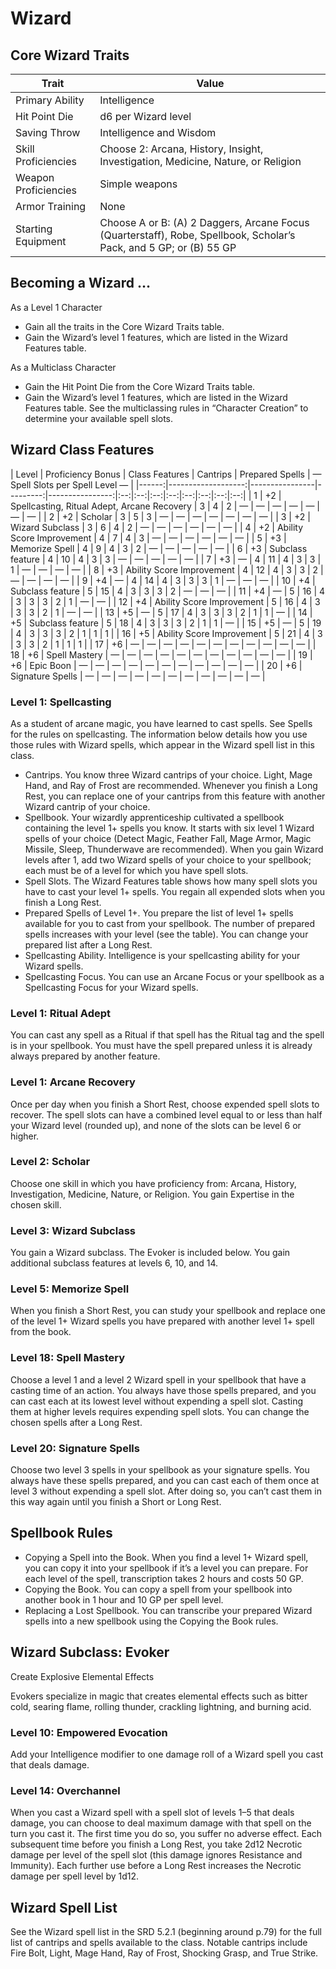 <!-- Source: docs/SRD_CC_v5.2.1.pdf pp.76–82 (Wizard class, Evoker); spell list around p.79+ -->

# Wizard

## Core Wizard Traits

| Trait               | Value |
|---------------------|-------|
| Primary Ability     | Intelligence |
| Hit Point Die       | d6 per Wizard level |
| Saving Throw        | Intelligence and Wisdom |
| Skill Proficiencies | Choose 2: Arcana, History, Insight, Investigation, Medicine, Nature, or Religion |
| Weapon Proficiencies| Simple weapons |
| Armor Training      | None |
| Starting Equipment  | Choose A or B: (A) 2 Daggers, Arcane Focus (Quarterstaff), Robe, Spellbook, Scholar’s Pack, and 5 GP; or (B) 55 GP |

## Becoming a Wizard …

As a Level 1 Character

- Gain all the traits in the Core Wizard Traits table.
- Gain the Wizard’s level 1 features, which are listed in the Wizard Features table.

As a Multiclass Character

- Gain the Hit Point Die from the Core Wizard Traits table.
- Gain the Wizard’s level 1 features, which are listed in the Wizard Features table. See the multiclassing rules in “Character Creation” to determine your available spell slots.

## Wizard Class Features

| Level | Proficiency Bonus | Class Features | Cantrips | Prepared Spells | — Spell Slots per Spell Level — |
|------:|-------------------:|----------------|---------:|----------------:|:--:|:--:|:--:|:--:|:--:|:--:|:--:|:--:|
| 1 | +2 | Spellcasting, Ritual Adept, Arcane Recovery | 3 | 4 | 2 | — | — | — | — | — | — | — |
| 2 | +2 | Scholar | 3 | 5 | 3 | — | — | — | — | — | — | — |
| 3 | +2 | Wizard Subclass | 3 | 6 | 4 | 2 | — | — | — | — | — | — |
| 4 | +2 | Ability Score Improvement | 4 | 7 | 4 | 3 | — | — | — | — | — | — |
| 5 | +3 | Memorize Spell | 4 | 9 | 4 | 3 | 2 | — | — | — | — | — |
| 6 | +3 | Subclass feature | 4 | 10 | 4 | 3 | 3 | — | — | — | — | — |
| 7 | +3 | — | 4 | 11 | 4 | 3 | 3 | 1 | — | — | — | — |
| 8 | +3 | Ability Score Improvement | 4 | 12 | 4 | 3 | 3 | 2 | — | — | — | — |
| 9 | +4 | — | 4 | 14 | 4 | 3 | 3 | 3 | 1 | — | — | — |
| 10 | +4 | Subclass feature | 5 | 15 | 4 | 3 | 3 | 3 | 2 | — | — | — |
| 11 | +4 | — | 5 | 16 | 4 | 3 | 3 | 3 | 2 | 1 | — | — |
| 12 | +4 | Ability Score Improvement | 5 | 16 | 4 | 3 | 3 | 3 | 2 | 1 | — | — |
| 13 | +5 | — | 5 | 17 | 4 | 3 | 3 | 3 | 2 | 1 | 1 | — |
| 14 | +5 | Subclass feature | 5 | 18 | 4 | 3 | 3 | 3 | 2 | 1 | 1 | — |
| 15 | +5 | — | 5 | 19 | 4 | 3 | 3 | 3 | 2 | 1 | 1 | 1 |
| 16 | +5 | Ability Score Improvement | 5 | 21 | 4 | 3 | 3 | 3 | 2 | 1 | 1 | 1 |
| 17 | +6 | — | — | — | — | — | — | — | — | — | — | — |
| 18 | +6 | Spell Mastery | — | — | — | — | — | — | — | — | — | — | — |
| 19 | +6 | Epic Boon | — | — | — | — | — | — | — | — | — | — | — |
| 20 | +6 | Signature Spells | — | — | — | — | — | — | — | — | — | — | — |

### Level 1: Spellcasting

As a student of arcane magic, you have learned to cast spells. See Spells for the rules on spellcasting. The information below details how you use those rules with Wizard spells, which appear in the Wizard spell list in this class.

- Cantrips. You know three Wizard cantrips of your choice. Light, Mage Hand, and Ray of Frost are recommended. Whenever you finish a Long Rest, you can replace one of your cantrips from this feature with another Wizard cantrip of your choice.
- Spellbook. Your wizardly apprenticeship cultivated a spellbook containing the level 1+ spells you know. It starts with six level 1 Wizard spells of your choice (Detect Magic, Feather Fall, Mage Armor, Magic Missile, Sleep, Thunderwave are recommended). When you gain Wizard levels after 1, add two Wizard spells of your choice to your spellbook; each must be of a level for which you have spell slots.
- Spell Slots. The Wizard Features table shows how many spell slots you have to cast your level 1+ spells. You regain all expended slots when you finish a Long Rest.
- Prepared Spells of Level 1+. You prepare the list of level 1+ spells available for you to cast from your spellbook. The number of prepared spells increases with your level (see the table). You can change your prepared list after a Long Rest.
- Spellcasting Ability. Intelligence is your spellcasting ability for your Wizard spells.
- Spellcasting Focus. You can use an Arcane Focus or your spellbook as a Spellcasting Focus for your Wizard spells.

### Level 1: Ritual Adept

You can cast any spell as a Ritual if that spell has the Ritual tag and the spell is in your spellbook. You must have the spell prepared unless it is already always prepared by another feature.

### Level 1: Arcane Recovery

Once per day when you finish a Short Rest, choose expended spell slots to recover. The spell slots can have a combined level equal to or less than half your Wizard level (rounded up), and none of the slots can be level 6 or higher.

### Level 2: Scholar

Choose one skill in which you have proficiency from: Arcana, History, Investigation, Medicine, Nature, or Religion. You gain Expertise in the chosen skill.

### Level 3: Wizard Subclass

You gain a Wizard subclass. The Evoker is included below. You gain additional subclass features at levels 6, 10, and 14.

### Level 5: Memorize Spell

When you finish a Short Rest, you can study your spellbook and replace one of the level 1+ Wizard spells you have prepared with another level 1+ spell from the book.

### Level 18: Spell Mastery

Choose a level 1 and a level 2 Wizard spell in your spellbook that have a casting time of an action. You always have those spells prepared, and you can cast each at its lowest level without expending a spell slot. Casting them at higher levels requires expending spell slots. You can change the chosen spells after a Long Rest.

### Level 20: Signature Spells

Choose two level 3 spells in your spellbook as your signature spells. You always have these spells prepared, and you can cast each of them once at level 3 without expending a spell slot. After doing so, you can’t cast them in this way again until you finish a Short or Long Rest.

## Spellbook Rules

- Copying a Spell into the Book. When you find a level 1+ Wizard spell, you can copy it into your spellbook if it’s a level you can prepare. For each level of the spell, transcription takes 2 hours and costs 50 GP.
- Copying the Book. You can copy a spell from your spellbook into another book in 1 hour and 10 GP per spell level.
- Replacing a Lost Spellbook. You can transcribe your prepared Wizard spells into a new spellbook using the Copying the Book rules.

## Wizard Subclass: Evoker

Create Explosive Elemental Effects

Evokers specialize in magic that creates elemental effects such as bitter cold, searing flame, rolling thunder, crackling lightning, and burning acid.

### Level 10: Empowered Evocation

Add your Intelligence modifier to one damage roll of a Wizard spell you cast that deals damage.

### Level 14: Overchannel

When you cast a Wizard spell with a spell slot of levels 1–5 that deals damage, you can choose to deal maximum damage with that spell on the turn you cast it. The first time you do so, you suffer no adverse effect. Each subsequent time before you finish a Long Rest, you take 2d12 Necrotic damage per level of the spell slot (this damage ignores Resistance and Immunity). Each further use before a Long Rest increases the Necrotic damage per spell level by 1d12.

## Wizard Spell List

See the Wizard spell list in the SRD 5.2.1 (beginning around p.79) for the full list of cantrips and spells available to the class. Notable cantrips include Fire Bolt, Light, Mage Hand, Ray of Frost, Shocking Grasp, and True Strike.

